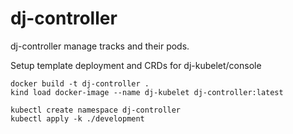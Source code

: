 # dj-controller

dj-controller manage tracks and their pods.

Setup template deployment and CRDs for dj-kubelet/console

```
docker build -t dj-controller .
kind load docker-image --name dj-kubelet dj-controller:latest

kubectl create namespace dj-controller
kubectl apply -k ./development
```

